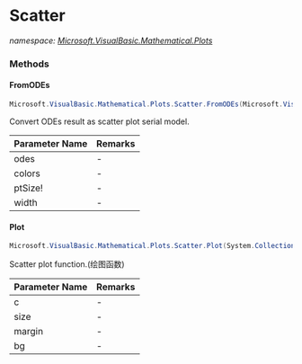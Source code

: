 ﻿# Scatter
_namespace: <a href="#" onClick="load('/docs/Microsoft.VisualBasic.Mathematical.Plots/index.md')">Microsoft.VisualBasic.Mathematical.Plots</a>_





### Methods

#### FromODEs
```csharp
Microsoft.VisualBasic.Mathematical.Plots.Scatter.FromODEs(Microsoft.VisualBasic.Mathematical.Calculus.ODEsOut,System.Collections.Generic.IEnumerable{System.String},System.Single,System.Single)
```
Convert ODEs result as scatter plot serial model.

|Parameter Name|Remarks|
|--------------|-------|
|odes|-|
|colors|-|
|ptSize!|-|
|width|-|


#### Plot
```csharp
Microsoft.VisualBasic.Mathematical.Plots.Scatter.Plot(System.Collections.Generic.IEnumerable{Microsoft.VisualBasic.Mathematical.Plots.SerialData},System.Drawing.Size,System.Drawing.Size,System.String,System.Boolean,System.Boolean,System.Drawing.Point,System.Boolean,Microsoft.VisualBasic.Imaging.Drawing2D.Vector.Shapes.Border,System.Boolean,System.Boolean,System.Single)
```
Scatter plot function.(绘图函数)

|Parameter Name|Remarks|
|--------------|-------|
|c|-|
|size|-|
|margin|-|
|bg|-|



